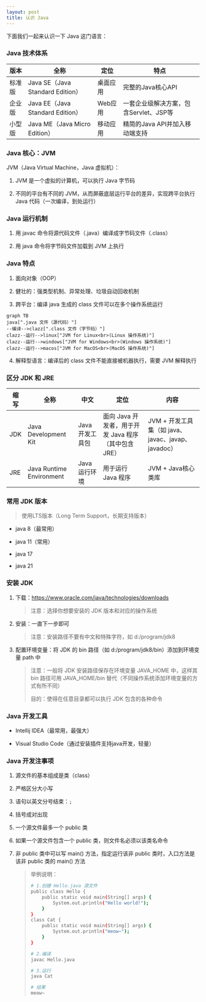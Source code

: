 ```yaml
---
layout: post
title: 认识 Java
---
```


下面我们一起来认识一下 Java 这门语言：

### Java 技术体系

| 版本  | 全称                             | 定位    | 特点                       |
| --- | ------------------------------ | ----- | ------------------------ |
| 标准版 | Java SE（Java Standard Edition） | 桌面应用  | 完整的Java核心API             |
| 企业版 | Java EE（Java Standard Edition） | Web应用 | 一套企业级解决方案，包含Servlet、JSP等 |
| 小型版 | Java ME（Java Micro Edition）    | 移动应用  | 精简的Java API并加入移动端支持      |

 

### Java 核心：JVM

JVM（Java Virtual Machine，Java 虚拟机）：

1. JVM 是一个虚拟的计算机，可以执行 Java 字节码

2. 不同的平台有不同的 JVM，从而屏蔽底层运行平台的差异，实现跨平台执行 Java 代码（一次编译，到处运行）

 

### Java 运行机制

1. 用 javac 命令将源代码文件（.java）编译成字节码文件（.class）

2. 用 java 命令将字节码文件加载到 JVM 上执行



### Java 特点

1. 面向对象（OOP）

2. 健壮的：强类型机制、异常处理、垃圾自动回收机制

3. 跨平台：编译 java 生成的 class 文件可以在多个操作系统运行

```mermaid
graph TB
java[".java 文件（源代码）"]
--编译-->clazz[".class 文件（字节码）"]
clazz--运行-->linux["JVM for Linux<br>(Linux 操作系统)"]
clazz--运行-->windows["JVM for Windows<br>(Windows 操作系统)"]
clazz--运行-->macos["JVM for MacOS<br>(MacOS 操作系统)"]
```

4. 解释型语言：编译后的 class 文件不能直接被机器执行，需要 JVM 解释执行



### 区分 JDK 和 JRE

| 缩写  | 全称                       | 中文         | 定位                                | 内容                                      |
| --- | ------------------------ | ---------- | --------------------------------- | --------------------------------------- |
| JDK | Java Development Kit     | Java 开发工具包 | 面向 Java 开发者，用于开发 Java 程序（其中包含JRE） | JVM + 开发工具集（如 java、javac、javap、javadoc） |
| JRE | Java Runtime Environment | Java 运行环境  | 用于运行 Java 程序                      | JVM + Java核心类库                          |

 

### 常用 JDK 版本

> 使用LTS版本（Long Term Support，长期支持版本）

- java 8（最常用）

- java 11（常用）

- java 17

- java 21



### 安装 JDK

1. 下载：https://www.oracle.com/java/technologies/downloads
   
   > 注意：选择你想要安装的 JDK 版本和对应的操作系统

2. 安装：一直下一步即可
   
   > 注意：安装路径不要有中文和特殊字符，如 d:/program/jdk8

3. 配置环境变量：将 JDK 的 bin 路径（如 d:/program/jdk8/bin）添加到环境变量 path 中
   
   > 注意：一般将 JDK 安装路径保存在环境变量 JAVA_HOME 中，这样其 bin 路径可用 JAVA_HOME/bin 替代（不同操作系统添加环境变量的方式有所不同）
   > 
   > 目的：使得在任意目录都可以执行 JDK 包含的各种命令



### Java 开发工具

- Intellij IDEA（最常用，最强大）

- Visual Studio Code（通过安装插件支持java开发，轻量）



### Java 开发注事项

1. 源文件的基本组成是类（class）

2. 严格区分大小写

3. 语句以英文分号结束：`;`

4. 括号成对出现

5. 一个源文件最多一个 public 类

6. 如果一个源文件包含一个 public 类，则文件名必须以该类名命令

7. 非 public 类中可以写 main() 方法，指定运行该非 public 类时，入口方法是该非 public 类的 main() 方法
   
   > 举例说明：
   > 
   > ```bash
   > # 1.创建 Hello.java 源文件
   > public class Hello {
   >     public static void main(String[] args) {
   >         System.out.println("Hello world!");
   >     }
   > }
   > class Cat {
   >     public static void main(String[] args) {
   >         System.out.println("meow~");
   >     }
   > }
   > 
   > # 2.编译
   > javac Hello.java
   > 
   > # 3.运行
   > java Cat
   > 
   > # 结果
   > meow~
   > ```
